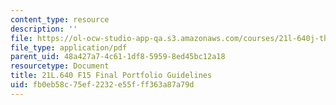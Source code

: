 ```yaml
---
content_type: resource
description: ''
file: https://ol-ocw-studio-app-qa.s3.amazonaws.com/courses/21l-640j-the-new-spain-1977-present-fall-2015/fb0eb58c75ef2232e55fff363a87a79d_MIT21L_640JF15_Portfolio.pdf
file_type: application/pdf
parent_uid: 48a427a7-4c61-1df8-5959-8ed45bc12a18
resourcetype: Document
title: 21L.640 F15 Final Portfolio Guidelines
uid: fb0eb58c-75ef-2232-e55f-ff363a87a79d
---
```

